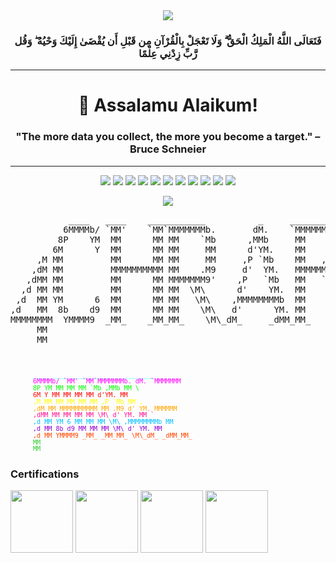 <div align='center'>
    <img src='https://upload.wikimedia.org/wikipedia/commons/7/76/Bismillah.gif'/>
    <h3>فَتَعَالَى اللَّهُ الْمَلِكُ الْحَقُّ ۗ وَلَا تَعْجَلْ بِالْقُرْآنِ مِن قَبْلِ أَن يُقْضَىٰ إِلَيْكَ وَحْيُهُ ۖ وَقُل رَّبِّ زِدْنِي عِلْمًا</h3>
</div>

---
<div align="center">
    
# 👋 Assalamu Alaikum!

</div>

<div align="center">
    <h3>"The more data you collect, the more you become a target."
– Bruce Schneier </h3>
</div>

---
<div align="center">
    <img src="https://komarev.com/ghpvc/?username=4chref&style=for-the-badge">
    <img src="https://img.shields.io/github/followers/4chref?logo=GitHub&style=for-the-badge">
    <img src="https://img.shields.io/github/stars/4chref?style=for-the-badge&logo=github">
    <img src="https://img.shields.io/badge/Arch_Linux-1793D1?style=for-the-badge&logo=arch-linux&logoColor=white">
    <img src="https://img.shields.io/badge/KDE_Plasma-1D99F3?style=for-the-badge&logo=kde&logoColor=white">
    <img src="https://img.shields.io/discord/[SERVER_ID]?style=for-the-badge&logo=discord">
    <img src="https://img.shields.io/badge/Spotify-1ED760?style=for-the-badge&logo=spotify&logoColor=white">
    <img src="https://img.shields.io/badge/VS_Code-007ACC?style=for-the-badge&logo=visual-studio-code&logoColor=white">
    <img src="https://img.shields.io/badge/OBS_Studio-302E31?style=for-the-badge&logo=obsstudio&logoColor=white">
    <img src="https://img.shields.io/badge/Firefox-FF7139?style=for-the-badge&logo=firefox&logoColor=white">
    <img src="https://img.shields.io/badge/Steam-000000?style=for-the-badge&logo=steam&logoColor=white">
</div>
<p align="center">
  <a href="https://git.io/streak-stats">
    <img src="https://streak-stats.demolab.com?user=4chref&theme=transparent&background=TRANSPARENT&hide_border=true&currStreakLabel=00B4D8&fire=00B4D8&ring=00B4D8&currStreakNum=00B4D8">
  </a>
</p>

<div align="center">
<pre>
           ____   ____    ___________          _     ________
          6MMMMb/ `MM'    `MM`MMMMMMMb.       dM.    `MMMMMMM
         8P    YM  MM      MM MM    `Mb      ,MMb     MM    \
        6M      Y  MM      MM MM     MM      d'YM.    MM     
     ,M MM         MM      MM MM     MM     ,P `Mb    MM   , 
    ,dM MM         MMMMMMMMMM MM    .M9     d'  YM.   MMMMMM 
   ,dMM MM         MM      MM MMMMMMM9'    ,P   `Mb   MM   ` 
  ,d MM MM         MM      MM MM  \M\      d'    YM.  MM     
 ,d  MM YM      6  MM      MM MM   \M\    ,MMMMMMMMb  MM     
,d   MM  8b    d9  MM      MM MM    \M\   d'      YM. MM     
MMMMMMMM  YMMMM9  _MM_    _MM_MM_    \M\_dM_     _dMM_MM_    
     MM                                                      
     MM                                                      
     
                                                   
</pre>
</div>

<!-- Colorful ASCII Art (save as colorful-art.svg) -->
<svg xmlns="http://www.w3.org/2000/svg" width="700" height="200" viewBox="0 0 700 200" style="background: transparent;">
  <text x="50" y="30" font-family="monospace" font-size="14" fill="#00ffff">
           ____   ____    ___________          _     ________
  </text>
  <text x="50" y="45" font-family="monospace" font-size="14" fill="#ff00ff">
          6MMMMb/ `MM'    `MM`MMMMMMMb.       dM.    `MMMMMMM
  </text>
  <text x="50" y="60" font-family="monospace" font-size="14" fill="#00ff00">
         8P    YM  MM      MM MM    `Mb      ,MMb     MM    \
  </text>
  <text x="50" y="75" font-family="monospace" font-size="14" fill="#ff0000">
        6M      Y  MM      MM MM     MM      d'YM.    MM     
  </text>
  <text x="50" y="90" font-family="monospace" font-size="14" fill="#ffff00">
     ,M MM         MM      MM MM     MM     ,P `Mb    MM   , 
  </text>
  <text x="50" y="105" font-family="monospace" font-size="14" fill="#ffa500">
    ,dM MM         MMMMMMMMMM MM    .M9     d'  YM.   MMMMMM 
  </text>
  <text x="50" y="120" font-family="monospace" font-size="14" fill="#ff1493">
   ,dMM MM         MM      MM MM  \M\      d'    YM.  MM   ` 
  </text>
  <text x="50" y="135" font-family="monospace" font-size="14" fill="#00bfff">
  ,d MM YM      6  MM      MM MM   \M\    ,MMMMMMMMb  MM     
  </text>
  <text x="50" y="150" font-family="monospace" font-size="14" fill="#9400d3">
 ,d  MM  8b    d9  MM      MM MM    \M\   d'      YM. MM     
  </text>
  <text x="50" y="165" font-family="monospace" font-size="14" fill="#ff4500">
,d   MM   YMMMM9  _MM_    _MM_MM_    \M\_dM_     _dMM_MM_    
  </text>
  <text x="50" y="180" font-family="monospace" font-size="14" fill="#32cd32">
     MM                                                      
  </text>
  <text x="50" y="195" font-family="monospace" font-size="14" fill="#32cd32">
     MM
  </text>
</svg>



















<div align="left">
    
### Certifications
  <img align="center" src="https://images.credly.com/images/e053125b-ff30-4a16-90cc-8804a306c4b6/MTA-Windows_Operating_System_Fundamentals-600x600.png" height="100" width="100"   />
  <img align="center" src="https://images.credly.com/images/3f36cda2-b4c2-46ba-a6d8-f11219631451/MTA-Security_Fundamentals-600x600.png" height="100" width="100" />
  <img align="center" src="https://images.credly.com/images/7e0874b9-a282-43cc-9e52-a3a1587301fe/image.png" height="100" width="100" />
  <img align="center" src="https://images.credly.com/images/241488f4-9110-41aa-804e-51a8f8ba430d/MTA-Introduction_to_Programming_Using_HTML_and_CSS-600x600.png"height="100" width="100"  />
</div>

